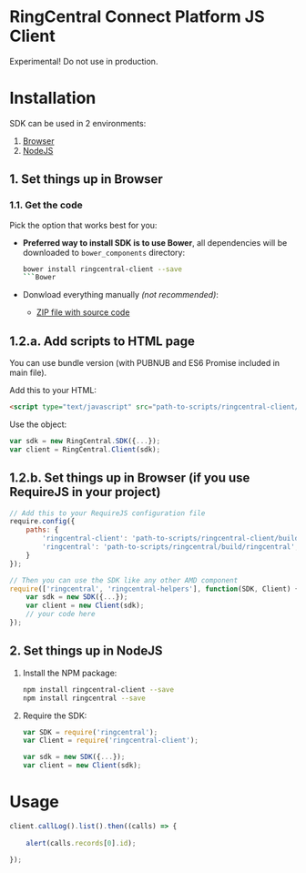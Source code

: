 # RingCentral Connect Platform JS Client

Experimental! Do not use in production.

# Installation

SDK can be used in 2 environments:

1. [Browser](#1-set-things-up-in-browser)
2. [NodeJS](#1-set-things-up-in-nodejs)

## 1. Set things up in Browser

### 1.1. Get the code

Pick the option that works best for you:

- **Preferred way to install SDK is to use Bower**, all dependencies will be downloaded to `bower_components` directory:

    ```sh
    bower install ringcentral-client --save
    ```Bower
    
- Donwload everything manually *(not recommended)*:
    - [ZIP file with source code](https://github.com/ringcentral/ringcentral-js-client/archive/master.zip)

## 1.2.a. Add scripts to HTML page

You can use bundle version (with PUBNUB and ES6 Promise included in main file).

Add this to your HTML:

```html
<script type="text/javascript" src="path-to-scripts/ringcentral-client/build/ringcentral-client.js"></script>
```

Use the object:

```js
var sdk = new RingCentral.SDK({...});
var client = RingCentral.Client(sdk);
```

## 1.2.b. Set things up in Browser (if you use RequireJS in your project)

```js
// Add this to your RequireJS configuration file
require.config({
    paths: {
        'ringcentral-client': 'path-to-scripts/ringcentral-client/build/ringcentral-client',
        'ringcentral': 'path-to-scripts/ringcentral/build/ringcentral',
    }
});

// Then you can use the SDK like any other AMD component
require(['ringcentral', 'ringcentral-helpers'], function(SDK, Client) {
    var sdk = new SDK({...});
    var client = new Client(sdk);
    // your code here
});
```

## 2. Set things up in NodeJS

1. Install the NPM package:

    ```sh
    npm install ringcentral-client --save
    npm install ringcentral --save
    ```

2. Require the SDK:

    ```js
    var SDK = require('ringcentral');
    var Client = require('ringcentral-client');
    
    var sdk = new SDK({...});
    var client = new Client(sdk);
    ```

# Usage

```js
client.callLog().list().then((calls) => {
                 
    alert(calls.records[0].id);

});
```